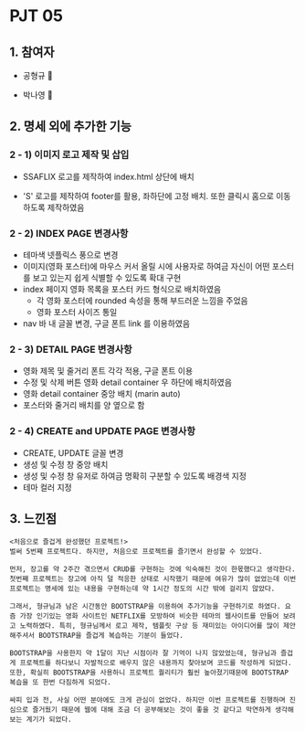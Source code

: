 # PJT 05

## 1. 참여자
* 공형규 👶

* 박나영 🐥

## 2. 명세 외에 추가한 기능

### 2 - 1) 이미지 로고 제작 및 삽입

- SSAFLIX 로고를 제작하여 index.html 상단에 배치

- 'S' 로고를 제작하여 footer를 활용, 좌하단에 고정 배치. 또한 클릭시 홈으로 이동하도록 제작하였음

### 2 - 2) INDEX PAGE 변경사항

* 테마색 넷플릭스 풍으로 변경
* 이미지(영화 포스터)에 마우스 커서 올릴 시에 사용자로 하여금 자신이 어떤 포스터를 보고 있는지 쉽게 식별할 수 있도록 확대 구현
* index 페이지 영화 목록을 포스터 카드 형식으로 배치하였음
  * 각 영화 포스터에 rounded 속성을 통해 부드러운 느낌을 주었음
  * 영화 포스터 사이즈 통일
* nav 바 내 글꼴 변경, 구글 폰트 link 를 이용하였음

### 2 - 3) DETAIL PAGE 변경사항

* 영화 제목 및 줄거리 폰트 각각 적용, 구글 폰트 이용
* 수정 및 삭제 버튼 영화 detail container 우 하단에 배치하였음
* 영화 detail container 중앙 배치 (marin auto)
* 포스터와 줄거리 배치를 양 옆으로 함

### 2 - 4) CREATE and UPDATE PAGE 변경사항

* CREATE, UPDATE 글꼴 변경
* 생성 및 수정 창 중앙 배치
* 생성 및 수정 창 유저로 하여금 명확히 구분할 수 있도록 배경색 지정
* 테마 컬러 지정



## 3. 느낀점

```
<처음으로 즐겁게 완성했던 프로젝트!>
벌써 5번째 프로젝트다. 하지만, 처음으로 프로젝트를 즐기면서 완성할 수 있었다.

먼저, 장고를 약 2주간 겪으면서 CRUD를 구현하는 것에 익숙해진 것이 한몫했다고 생각한다. 첫번째 프로젝트는 장고에 아직 덜 적응한 상태로 시작했기 때문에 여유가 많이 없었는데 이번 프로젝트는 명세에 있는 내용을 구현하는데 약 1시간 정도의 시간 밖에 걸리지 않았다.

그래서, 형규님과 남은 시간동안 BOOTSTRAP을 이용하여 추가기능을 구현하기로 하였다. 요즘 가장 인기있는 영화 사이트인 NETFLIX를 모방하여 비슷한 테마의 웹사이트를 만들어 보려고 노력하였다. 특히, 형규님께서 로고 제작, 템플릿 구상 등 재미있는 아이디어를 많이 제안해주셔서 BOOTSTRAP을 즐겁게 복습하는 기분이 들었다.

BOOTSTRAP을 사용한지 약 1달이 지난 시점이라 잘 기억이 나지 않았었는데, 형규님과 즐겁게 프로젝트를 하다보니 자발적으로 배우지 않은 내용까지 찾아보며 코드를 작성하게 되었다. 또한, 확실히 BOOTSTRAP을 사용하니 프로젝트 퀄리티가 훨씬 높아졌기때문에 BOOTSTRAP 복습을 또 한번 다짐하게 되었다.

싸피 입과 전, 사실 어떤 분야에도 크게 관심이 없었다. 하지만 이번 프로젝트를 진행하며 진심으로 즐거웠기 때문에 웹에 대해 조금 더 공부해보는 것이 좋을 것 같다고 막연하게 생각해보는 계기가 되었다.
```



